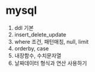 # mysql

1. ddl 기본
2. insert_delete_update
3. where 조건, 패턴매칭, null, limit
4. orderby, case
5. 내장함수, 수치문자열
6. 날짜데이터 형식과 연산 사용하기
